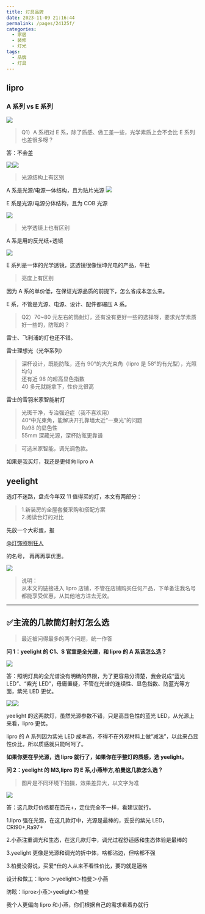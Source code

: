 ```yaml
---
title: 灯具品牌
date: 2023-11-09 21:16:44
permalink: /pages/24125f/
categories:
  - 家居
  - 装修
  - 灯光
tags:
  - 品牌
  - 灯具
---
```

## lipro

### A 系列 vs E 系列

![](https://pica.zhimg.com/v2-32e8cb19af0f6898a93993dfba2e1e41_r.jpg?source=2c26e567)

> Q1）A 系相对 E 系，除了质感、做工差一些，光学素质上会不会比 E 系列也差很多呀？

答：不会差

![](https://picx.zhimg.com/v2-a1585ed0026d47677def82d1f4ef0e43_r.jpg?source=2c26e567)![](https://pic1.zhimg.com/v2-1b057e88d912b539974bb02e894b4311_r.jpg?source=2c26e567)

> 光源结构上有区别

A 系是光源/电源一体结构，且为贴片光源
![](https://pic1.zhimg.com/v2-2f60bcd8e3fe472cce483319962bb151_r.jpg?source=2c26e567)

E 系是光源/电源分体结构，且为 COB 光源

![](https://pic1.zhimg.com/v2-a64f79e254dd7d613496aa99c157cef0_r.jpg?source=2c26e567)

> 光学透镜上也有区别

A 系是用的反光纸+透镜

![](https://picx.zhimg.com/v2-ebda8316d81cb4b52f16e29bc50f261c_r.jpg?source=2c26e567)

E 系列是一体的光学透镜，这透镜很像恒坤光电的产品，牛批

> 亮度上有区别

因为 A 系的单价低，在保证光源品质的前提下，怎么省成本怎么来。

E 系，不管是光源、电源、设计、配件都碾压 A 系。

> Q2）70~80 元左右的筒射灯，还有没有更好一些的选择呀，要求光学素质好一些的，防眩的？

雷士、飞利浦的灯也还不错。

雷士理想光（光华系列）

> 深杯设计，既能防眩，还有 90°的大光束角（lipro 是 58°的有光型），光照均匀  
> 还有近 98 的超高显色指数  
> 40 多元就能拿下，性价比很高

雷士的雪羽米家智能射灯
> 光斑干净，专治强迫症（我不喜欢用）  
> 40°中光束角，能解决开孔靠墙太近“一束光”的问题  
> Ra98 的显色性  
> 55mm 深藏光源，深杯防眩更靠谱

> 可选米家智能，调光调色款。

如果是我买灯，我还是更倾向 lipro A


## yeelight

选灯不迷路，盘点今年双 11 值得买的灯，本文有两部分：

> 1.新装房的全屋套餐采购和搭配方案  
> 2.阅读台灯的对比

先放一个大彩蛋，报

[@灯饰照明狂人](https://www.zhihu.com/people/00bb519fe5f06dc83391196a6dc59ab8)

的名号， 再再再享优惠。

![](https://pic3.zhimg.com/v2-9d42863e250a4473b80329e7469c335a_r.jpg)

> 说明：  
> 从本文的链接进入 lipro 店铺，不管在店铺购买任何产品，下单备注我名号都能享受优惠，从其他地方进去无效。

* * *

✅主流的几款筒灯射灯怎么选
--------------

> 最近被问得最多的两个问题，统一作答

  

**问 1：yeelight 的 C1、S 官宣是全光谱，和 lipro 的 A 系该怎么选？**

![](https://pic3.zhimg.com/v2-390b803d4c42a633d18d335ed6539996_r.jpg)

答：照明灯具的全光谱没有明确的界限，为了更容易分清楚，我会说成“蓝光 LED”、“紫光 LED”，毋庸置疑，不管在光谱的连续性、显色指数、防蓝光等方面，紫光 LED 更优。

![](https://pic2.zhimg.com/v2-e31ea42e4cb714dc79b2ad7380b08265_r.jpg)![](https://pic3.zhimg.com/v2-d12da5a8f7f5bbe32aaebe06e62d1052_r.jpg)

yeelight 的这两款灯，虽然光源参数不错，只是高显色性的蓝光 LED，从光源上来看，lipro 更优。

lipro 的 A 系列因为紫光 LED 成本高，不得不在外观材料上做“减法”，以此来凸显性价比，所以质感就只能呵呵了。

**如果你更在乎光源，选 lipro 就行了，如果你在乎整灯的质感，选 yeelight。**

  

**问 2：yeelight 的 M3,lipro 的 E 系,小燕毕方,柏曼这几款怎么选？**

> 图片是不同环境下拍摄，效果差异大，以文字为准

![](https://pic3.zhimg.com/v2-377fb9511c22527906a61f93d3e6ebd2_r.jpg)

答：这几款灯价格都在百元+，定位完全不一样，看建议就行。

1.lipro 强在光源，在这几款灯中，光源是最棒的，妥妥的紫光 LED，CRI90+,Ra97+

2.小燕注重调光和生态，在这几款灯中，调光过程舒适感和生态体验是最棒的

3.yeelight 更像是光源和调光的折中体，啥都沾边，但啥都不强

3.柏曼没得说，买爱\*仕的人从来不看性价比，要的就是逼格

设计和做工：lipro ＞yeelight＞柏曼＞小燕

防眩：lipro≥小燕＞yeelight＞柏曼

我个人更偏向 lipro 和小燕，你们根据自己的需求看着办就行



